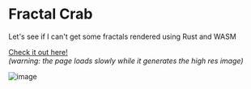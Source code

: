 # Fractal Crab
Let's see if I can't get some fractals rendered using Rust and WASM

[Check it out here!](http://ewanb.me/fractal-crab)<br />
*(warning: the page loads slowly while it generates the high res image)*

![image](https://user-images.githubusercontent.com/16392483/208028079-99a48494-2ab5-4b28-b1dd-a2a7713b1814.png)
